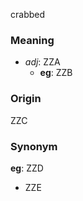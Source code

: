 crabbed
### Meaning
+ _adj_: ZZA
	+ __eg__: ZZB

### Origin

ZZC

### Synonym

__eg__: ZZD

+ ZZE


